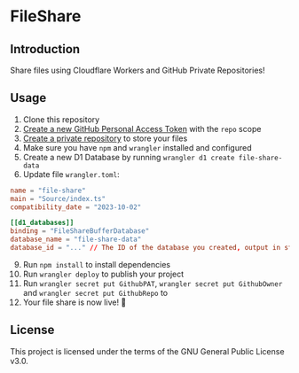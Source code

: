# FileShare

## Introduction

Share files using Cloudflare Workers and GitHub Private Repositories!

## Usage

1. Clone this repository
2. [Create a new GitHub Personal Access Token](https://github.com/settings/tokens/new) with the `repo` scope
3. [Create a private repository](https://github.com/new?name=FileShare-Data&description=Store%20data%20for%20FileShare&visibility=private) to store your files
4. Make sure you have `npm` and `wrangler` installed and configured
5. Create a new D1 Database by running `wrangler d1 create file-share-data`
6. Update file `wrangler.toml`:

```toml
name = "file-share"
main = "Source/index.ts"
compatibility_date = "2023-10-02"

[[d1_databases]]
binding = "FileShareBufferDatabase"
database_name = "file-share-data"
database_id = "..." // The ID of the database you created, output in step 5
```

9. Run `npm install` to install dependencies
10. Run `wrangler deploy` to publish your project
11. Run `wrangler secret put GithubPAT`, `wrangler secret put GithubOwner` and `wrangler secret put GithubRepo` to
12. Your file share is now live! 🎉

## License

This project is licensed under the terms of the GNU General Public License v3.0.
